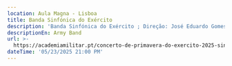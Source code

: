 ```yaml
---
location: Aula Magna - Lisboa
title: Banda Sinfónica do Exército
description: 'Banda Sinfónica do Exército ; Direção: José Eduardo Gomes'
descriptionEn: Army Band
url: >-
  https://academiamilitar.pt/concerto-de-primavera-do-exercito-2025-sinfonia-e-fado.html
dateTime: '05/23/2025 21:00 PM'
---
```


